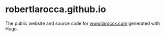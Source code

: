 # robertlarocca.github.io

The public website and source code for www.laroccx.com generated with Hugo.
